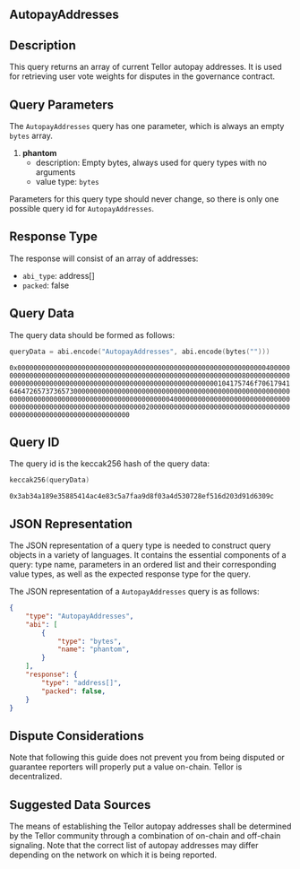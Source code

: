 ## AutopayAddresses

## Description

This query returns an array of current Tellor autopay addresses. It is used for retrieving user vote weights for disputes in the governance contract.


## Query Parameters

The `AutopayAddresses` query has one parameter, which is always an empty `bytes` array.

1. **phantom**
   - description: Empty bytes, always used for query types with no arguments
   - value type: `bytes`

Parameters for this query type should never change, so there is only one possible query id for `AutopayAddresses`.


## Response Type

The response will consist of an array of addresses:

- `abi_type`: address[]
- `packed`: false

## Query Data

The query data should be formed as follows:

```s
queryData = abi.encode("AutopayAddresses", abi.encode(bytes("")))
```

`0x0000000000000000000000000000000000000000000000000000000000000040000000000000000000000000000000000000000000000000000000000000008000000000000000000000000000000000000000000000000000000000000000104175746f70617941646472657373657300000000000000000000000000000000000000000000000000000000000000000000000000000000000000000000004000000000000000000000000000000000000000000000000000000000000000200000000000000000000000000000000000000000000000000000000000000000`

## Query ID

The query id is the keccak256 hash of the query data:

```s
keccak256(queryData)
```

`0x3ab34a189e35885414ac4e83c5a7faa9d8f03a4d530728ef516d203d91d6309c`


## JSON Representation
The JSON representation of a query type is needed to construct query objects in a variety of languages. It contains the essential components of a query: type name, parameters in an ordered list and their corresponding value types, as well as the expected response type for the query.

The JSON representation of a `AutopayAddresses` query is as follows:
```json
{
    "type": "AutopayAddresses",
    "abi": [
        {
            "type": "bytes",
            "name": "phantom",
        }
    ],
    "response": {
        "type": "address[]",
        "packed": false,
    }
}
```


## Dispute Considerations

Note that following this guide does not prevent you from being disputed or guarantee reporters will properly put a value on-chain. Tellor is decentralized.

## Suggested Data Sources

The means of establishing the Tellor autopay addresses shall be determined by the Tellor community through a combination of on-chain and off-chain signaling. Note that the correct list of autopay addresses may differ depending on the network on which it is being reported.
